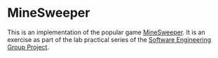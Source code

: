 # MineSweeper
This is an implementation of the popular game [MineSweeper](http://www.freeminesweeper.org/minecore.html).  It is an exercise as part of the lab practical series of the [Software Engineering Group Project](https://keats.kcl.ac.uk/course/view.php?id=38144).
